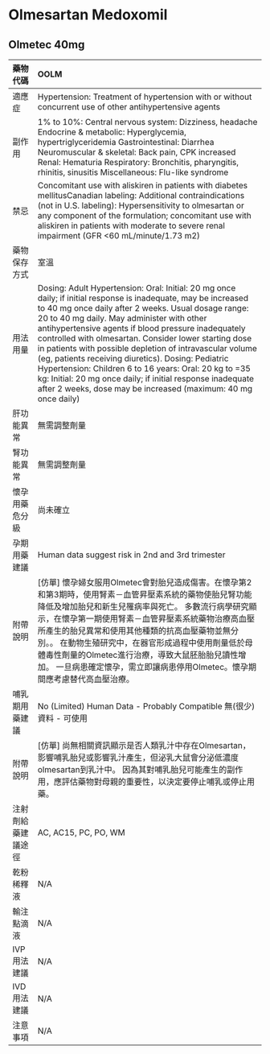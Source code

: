 # Olmesartan Medoxomil

## Olmetec 40mg

| 藥物代碼 | OOLM |
| :--- | :--- |
| 適應症 | Hypertension: Treatment of hypertension with or without concurrent use of other antihypertensive agents |
| 副作用 | 1% to 10%: Central nervous system: Dizziness, headache Endocrine & metabolic: Hyperglycemia, hypertriglyceridemia Gastrointestinal: Diarrhea Neuromuscular & skeletal: Back pain, CPK increased Renal: Hematuria Respiratory: Bronchitis, pharyngitis, rhinitis, sinusitis Miscellaneous: Flu-like syndrome |
| 禁忌 | Concomitant use with aliskiren in patients with diabetes mellitusCanadian labeling: Additional contraindications \(not in U.S. labeling\): Hypersensitivity to olmesartan or any component of the formulation; concomitant use with aliskiren in patients with moderate to severe renal impairment \(GFR &lt;60 mL/minute/1.73 m2\) |
| 藥物保存方式 | 室溫 |
| 用法用量 | Dosing: Adult Hypertension: Oral: Initial: 20 mg once daily; if initial response is inadequate, may be increased to 40 mg once daily after 2 weeks. Usual dosage range: 20 to 40 mg daily. May administer with other antihypertensive agents if blood pressure inadequately controlled with olmesartan. Consider lower starting dose in patients with possible depletion of intravascular volume \(eg, patients receiving diuretics\). Dosing: Pediatric Hypertension: Children 6 to 16 years: Oral: 20 kg to =35 kg: Initial: 20 mg once daily; if initial response inadequate after 2 weeks, dose may be increased \(maximum: 40 mg once daily\) |
| 肝功能異常 | 無需調整劑量 |
| 腎功能異常 | 無需調整劑量 |
| 懷孕用藥危分級 | 尚未確立 |
| 孕期用藥建議 | Human data suggest risk in 2nd and 3rd trimester |
| 附帶說明 | \[仿單\] 懷孕婦女服用Olmetec會對胎兒造成傷害。在懷孕第2和第3期時，使用腎素－血管昇壓素系統的藥物使胎兒腎功能降低及增加胎兒和新生兒罹病率與死亡。 多數流行病學研究顯示，在懷孕第一期使用腎素－血管昇壓素系統藥物治療高血壓所產生的胎兒異常和使用其他種類的抗高血壓藥物並無分別。。 在動物生殖研究中，在器官形成過程中使用劑量低於母體毒性劑量的Olmetec進行治療，導致大鼠胚胎胎兒讀性增加。 一旦病患確定懷孕，需立即讓病患停用Olmetec。懷孕期間應考慮替代高血壓治療。 |
| 哺乳期用藥建議 | No \(Limited\) Human Data - Probably Compatible 無\(很少\)資料 - 可使用 |
| 附帶說明 | \[仿單\] 尚無相關資訊顯示是否人類乳汁中存在Olmesartan，影響哺乳胎兒或影響乳汁產生，但泌乳大鼠會分泌低濃度olmesartan到乳汁中。 因為其對哺乳胎兒可能產生的副作用，應評估藥物對母親的重要性，以決定要停止哺乳或停止用藥。 |
| 注射劑給藥建議途徑 | AC, AC15, PC, PO, WM |
| 乾粉稀釋液 | N/A |
| 輸注點滴液 | N/A |
| IVP 用法建議 | N/A |
| IVD 用法建議 | N/A |
| 注意事項 | N/A |

